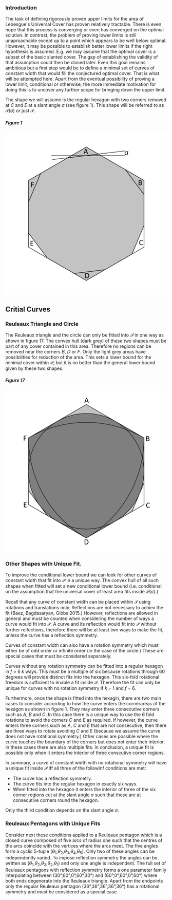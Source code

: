 ### Introduction

The task of defining rigorously proven upper limits for the area of Lebesgue's Universal Cover has proven relatively tractable. 
There is even hope that this process is converging or even has converged on the optimal solution. In contrast, the problem of
proving lower limits is still unaproachable except up to a point which appears to be well below optimal. However, it may be 
possible to establish better lower limits if the right hypothesis is assumed. E.g. we may assume that the optimal cover is
a subset of the basic slanted cover. The gap of establishing the validity of that assumption could then be closed later.
Even this goal remains ambitious but a first step would be to define a minimal set of curves of constant width that would
fill the conjectured optimal cover. That is what will be attempted here. Apart from the eventual possibility of proving 
a lower limit, conditional or otherwise, the more immediate motivation for doing this is to uncover any further scope for
bringing down the upper limit.

The shape we will assume is the regular hexagon with two corners removed at _C_ and _E_ at a slant angle _σ_ (see figure 1). This shape will be referred to as 𝒫(_σ_) or just 𝒫.

##### Figure 1
![Figure 1](figures/fig1.png)

## Critial Curves

### Reuleaux Triangle and Circle 

The Reuleaux triangle and the circle can only be fitted into 𝒫 in one way as shown in figure 17. The convex hull (dark grey)
of these two shapes must be part of any cover contained in this area. Therefore no regions can be removed near the corners
_B_, _D_ or _F_. Only the light grey areas have possibilities for reduction of the area. This sets a lower bound for the minimal cover within 𝒫, but it is no better than the general lower bound given by these two shapes.

##### Figure 17
![Figure 17](figures/fig17.png)

### Other Shapes with Unique Fit.

To improve the conditional lower bound we can look for other curves of constant width that fit into 𝒫 in a unique way. The convex hull of all such shapes when fitted will set a new conditional lower bound (i.e. conditional on the assumption that the universal cover of least area fits inside 𝒫(_σ_).)

Recall that any curve of constant width can be placed within 𝒫 using rotations and translations only. Reflections are not necessary to achiev the fit (Baez, Bagdasaryan, Gibbs 2015.) However, reflections are allowed in general and must be counted when considering the number of ways a curve would fit into 𝒫. A curve and its reflection would fit into 𝒫 without further relfections, therefore there will be at least two ways to make the fit, unless the curve has a reflection symmetry.

Curves of constant width can also have a rotation symmetry which must either be of odd order or infinite order (in the case of the circle.) These are special cases that must be considered separately. 

Curves without any rotation symmetry can be fitted into a regular hexagon in _f_ = 6 _k_ ways. This must be a multiple of six because rotations through 60 degrees will provide distinct fits into the hexagon. This six-fold rotational freedom is sufficient to enable a fit inside 𝒫. Therefore the fit can only be unique for curves with no rotation symmetry if _k_ = 1 and _f_ = 6.

Furthermore, once the shape is fitted into the hexagin, there are two main cases to consider according to how the curve enters the cornerareas of the hexagon as shown in figure 1. They may enter three consecutive corners such as _A_, _B_ and _C_. In this case there is a unique way to use the 6 fold rotations to avoid the corners _C_ and _E_ as required. If however, the curve enters three corners such as _A_, _C_ and _E_ that are not consecutive, then there are three ways to rotate avoiding _C_ and _E_ (because we assume the curve does not have rotational symmetry.) Other cases are possible where the curve touches the boundary of the corners but does not enter their interior. In these cases there are also multiple fits. In conclusion, a unique fit is possible only when it enters the interior of three conscutive corner regions.

In summary, a curve of constant width with no rotational symmetry will have a unique fit inside 𝒫 iff all three of the followinf conditions are met:
* The curve has a reflection symmetry.
* The curve fits into the regular hexagon in exactly six ways.
* When fitted into the hexagon it enters the interior of three of the six corner regions cut at the slant angle _σ_ such that these are at consecutive corners round the hexagon.

Only the third condition depends on the slant angle _σ_.

### Reuleaux Pentagons with Unique Fits

Consider next these conditions applied to a Reuleaux pentagon which is a closed curve composed of five arcs of radius one such that the centres of the arcs coincide with the vertices where the arcs meet. The five angles form a cyclic 5-tuple (_θ_<sub>1</sub>,_θ_<sub>2</sub>,_θ_<sub>3</sub>,_θ_<sub>4</sub>,_θ_<sub>5</sub>). Only two of these angles can be independently varied. To impose reflection symmetry the angles can be written as (_θ_<sub>1</sub>,_θ_<sub>2</sub>,_θ_<sub>3</sub>,_θ_<sub>2</sub>,_θ_<sub>1</sub>) and only one angle is independent. The full set of Reuleaux pentagons with reflection symmetry forms a one parameter family interpolating between (30°,60°,0°,60°,30°) and (60°,0°,60°,0°,60°) where both ends degenerate into the Reuleaux triangle. Apart from the endpoints only the regular Reuleaux pentagon (36°,36°,36°,36°,36°) has a rotational symmetry and must be considered as a special case. 


